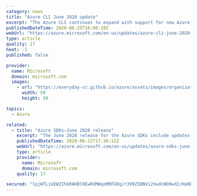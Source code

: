 ```yaml
---
category: news
title: "Azure CLI June 2020 update"
excerpt: "The Azure CLI continues to expand with support for new Azure services. This release includes 23 new modules to manage as many Azure services."
publishedDateTime: 2020-06-25T16:00:28Z
webUrl: "https://azure.microsoft.com/en-us/updates/azure-cli-june-2020-update/"
type: article
quality: 17
heat: -1
published: false

provider:
  name: Microsoft
  domain: microsoft.com
  images:
    - url: "https://everyday-cc.github.io/azure/assets/images/organizations/microsoft.com-50x50.jpg"
      width: 50
      height: 50

topics:
  - Azure

related:
  - title: "Azure SDKs—June 2020 release"
    excerpt: "The June 2020 release for the Azure SDKs include updates to these libraries: Cosmos DB (Java), Event Hubs, Azure Storage, and Text Analytics. Additionally, the following are now available in preview: Azure.Identity, Azure Search, Form Recognizer, and Service Bus."
    publishedDateTime: 2020-06-22T17:36:12Z
    webUrl: "https://azure.microsoft.com/en-us/updates/azure-sdks-june-2020-release/"
    type: article
    provider:
      name: Microsoft
      domain: microsoft.com
    quality: 17

secured: "lpjWTLiUEWZIhkRAKBl0EwRdMWqoMRFGRq/r399Z5BNVi2VwdcWO9wd2/HaNkpmHwArTNJdeorCM7mdXvCyDLqN68TfAENUxSNzgQmK82Ffwx+qnNq7vwZQFSFxErkd8QICGV8Z2+Mo31lbBioyRCnFcV/+72wB7vH6B+kciIVn4XFYJ9iV/H34I42bLZRulBgPRvRl3+refdPGQFLmfpmsyEewPC8ya6eY8wV0J2hsYegi8v2Xf0swJpnG7TmyIxJ8E2UvzAEBIi6R1KdTO66eT72HJCOFv3YriAd/74VOXbBt3v5MwiH476kVG+NVmRmeCXxADIhmyK4DjAtocAw==;+ZnrdiCwdUf9418E7cxEOw=="
---
```


